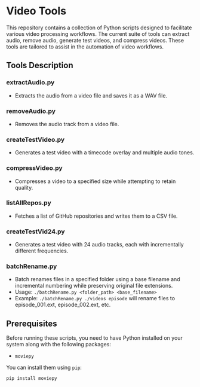# Video Tools

This repository contains a collection of Python scripts designed to facilitate various video processing workflows. The current suite of tools can extract audio, remove audio, generate test videos, and compress videos. These tools are tailored to assist in the automation of video workflows.

## Tools Description

### extractAudio.py
- Extracts the audio from a video file and saves it as a WAV file.

### removeAudio.py
- Removes the audio track from a video file.

### createTestVideo.py
- Generates a test video with a timecode overlay and multiple audio tones.

### compressVideo.py
- Compresses a video to a specified size while attempting to retain quality.

### listAllRepos.py
- Fetches a list of GitHub repositories and writes them to a CSV file.

### createTestVid24.py
- Generates a test video with 24 audio tracks, each with incrementally different frequencies.

### batchRename.py
- Batch renames files in a specified folder using a base filename and incremental numbering while preserving original file extensions.
- Usage: `./batchRename.py <folder_path> <base_filename>`
- Example: `./batchRename.py ./videos episode` will rename files to episode_001.ext, episode_002.ext, etc.

## Prerequisites

Before running these scripts, you need to have Python installed on your system along with the following packages:
- `moviepy`

You can install them using `pip`:
```bash
pip install moviepy
